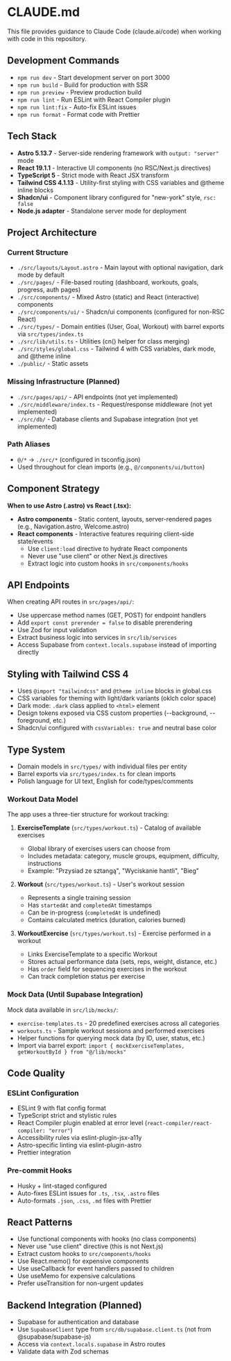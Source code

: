 # CLAUDE.md

This file provides guidance to Claude Code (claude.ai/code) when working with code in this repository.

## Development Commands

- `npm run dev` - Start development server on port 3000
- `npm run build` - Build for production with SSR
- `npm run preview` - Preview production build
- `npm run lint` - Run ESLint with React Compiler plugin
- `npm run lint:fix` - Auto-fix ESLint issues
- `npm run format` - Format code with Prettier

## Tech Stack

- **Astro 5.13.7** - Server-side rendering framework with `output: "server"` mode
- **React 19.1.1** - Interactive UI components (no RSC/Next.js directives)
- **TypeScript 5** - Strict mode with React JSX transform
- **Tailwind CSS 4.1.13** - Utility-first styling with CSS variables and @theme inline blocks
- **Shadcn/ui** - Component library configured for "new-york" style, `rsc: false`
- **Node.js adapter** - Standalone server mode for deployment

## Project Architecture

### Current Structure

- `./src/layouts/Layout.astro` - Main layout with optional navigation, dark mode by default
- `./src/pages/` - File-based routing (dashboard, workouts, goals, progress, auth pages)
- `./src/components/` - Mixed Astro (static) and React (interactive) components
- `./src/components/ui/` - Shadcn/ui components (configured for non-RSC React)
- `./src/types/` - Domain entities (User, Goal, Workout) with barrel exports via `src/types/index.ts`
- `./src/lib/utils.ts` - Utilities (cn() helper for class merging)
- `./src/styles/global.css` - Tailwind 4 with CSS variables, dark mode, and @theme inline
- `./public/` - Static assets

### Missing Infrastructure (Planned)

- `./src/pages/api/` - API endpoints (not yet implemented)
- `./src/middleware/index.ts` - Request/response middleware (not yet implemented)
- `./src/db/` - Database clients and Supabase integration (not yet implemented)

### Path Aliases

- `@/*` → `./src/*` (configured in tsconfig.json)
- Used throughout for clean imports (e.g., `@/components/ui/button`)

## Component Strategy

**When to use Astro (.astro) vs React (.tsx):**

- **Astro components** - Static content, layouts, server-rendered pages (e.g., Navigation.astro, Welcome.astro)
- **React components** - Interactive features requiring client-side state/events
  - Use `client:load` directive to hydrate React components
  - Never use "use client" or other Next.js directives
  - Extract logic into custom hooks in `src/components/hooks`

## API Endpoints

When creating API routes in `src/pages/api/`:

- Use uppercase method names (GET, POST) for endpoint handlers
- Add `export const prerender = false` to disable prerendering
- Use Zod for input validation
- Extract business logic into services in `src/lib/services`
- Access Supabase from `context.locals.supabase` instead of importing directly

## Styling with Tailwind CSS 4

- Uses `@import "tailwindcss"` and `@theme inline` blocks in global.css
- CSS variables for theming with light/dark variants (oklch color space)
- Dark mode: `.dark` class applied to `<html>` element
- Design tokens exposed via CSS custom properties (--background, --foreground, etc.)
- Shadcn/ui configured with `cssVariables: true` and neutral base color

## Type System

- Domain models in `src/types/` with individual files per entity
- Barrel exports via `src/types/index.ts` for clean imports
- Polish language for UI text, English for code/types/comments

### Workout Data Model

The app uses a three-tier structure for workout tracking:

1. **ExerciseTemplate** (`src/types/workout.ts`) - Catalog of available exercises
   - Global library of exercises users can choose from
   - Includes metadata: category, muscle groups, equipment, difficulty, instructions
   - Example: "Przysiad ze sztangą", "Wyciskanie hantli", "Bieg"

2. **Workout** (`src/types/workout.ts`) - User's workout session
   - Represents a single training session
   - Has `startedAt` and `completedAt` timestamps
   - Can be in-progress (`completedAt` is undefined)
   - Contains calculated metrics (duration, calories burned)

3. **WorkoutExercise** (`src/types/workout.ts`) - Exercise performed in a workout
   - Links ExerciseTemplate to a specific Workout
   - Stores actual performance data (sets, reps, weight, distance, etc.)
   - Has `order` field for sequencing exercises in the workout
   - Can track completion status per exercise

### Mock Data (Until Supabase Integration)

Mock data available in `src/lib/mocks/`:
- `exercise-templates.ts` - 20 predefined exercises across all categories
- `workouts.ts` - Sample workout sessions and performed exercises
- Helper functions for querying mock data (by ID, user, status, etc.)
- Import via barrel export: `import { mockExerciseTemplates, getWorkoutById } from "@/lib/mocks"`

## Code Quality

### ESLint Configuration

- ESLint 9 with flat config format
- TypeScript strict and stylistic rules
- React Compiler plugin enabled at error level (`react-compiler/react-compiler: "error"`)
- Accessibility rules via eslint-plugin-jsx-a11y
- Astro-specific linting via eslint-plugin-astro
- Prettier integration

### Pre-commit Hooks

- Husky + lint-staged configured
- Auto-fixes ESLint issues for `.ts`, `.tsx`, `.astro` files
- Auto-formats `.json`, `.css`, `.md` files with Prettier

## React Patterns

- Use functional components with hooks (no class components)
- Never use "use client" directive (this is not Next.js)
- Extract custom hooks to `src/components/hooks`
- Use React.memo() for expensive components
- Use useCallback for event handlers passed to children
- Use useMemo for expensive calculations
- Prefer useTransition for non-urgent updates

## Backend Integration (Planned)

- Supabase for authentication and database
- Use `SupabaseClient` type from `src/db/supabase.client.ts` (not from @supabase/supabase-js)
- Access via `context.locals.supabase` in Astro routes
- Validate data with Zod schemas
